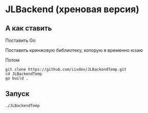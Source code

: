 # JLBackend (хреновая версия)

## А как ставить

Поставить Go

Поставить кринжовую библиотеку, которую я временно юзаю

Потом

```
git clone https://github.com/iivdev/JLBackendTemp.git
cd JLBackendTemp
go build .
```
## Запуск
```
./JLBackendTemp
```
